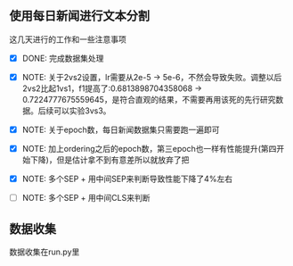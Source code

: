 ## 使用每日新闻进行文本分割

这几天进行的工作和一些注意事项
- [X] DONE: 完成数据集处理
- [X] NOTE: 关于2vs2设置，lr需要从2e-5 -> 5e-6，不然会导致失败。调整以后2vs2比起1vs1，f1提高了:0.6813898704358068 -> 0.7224777675559645，是符合直观的结果，不需要再用该死的先行研究数据。后续可以实验3vs3。
- [X] NOTE: 关于epoch数，每日新闻数据集只需要跑一遍即可
- [X] NOTE: 加上ordering之后的epoch数，第三epoch也一样有性能提升(第四开始下降)，但是估计拿不到有意差所以就放弃了把
- [X] NOTE: 多个SEP + 用中间SEP来判断导致性能下降了4%左右
- [ ] NOTE: 多个SEP + 用中间CLS来判断


## 数据收集

数据收集在run.py里



